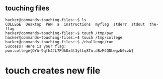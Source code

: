 ## touching files
    hacker@commands~touching-files:~$ ls
    COLLEGE  Desktop  PWN  a  instructions  myflag  stderr  stdout  the-flag
    hacker@commands~touching-files:~$ touch /tmp/pwn
    hacker@commands~touching-files:~$ touch /tmp/college
    hacker@commands~touching-files:~$ /challenge/run
    Success! Here is your flag:
    pwn.college{QYAr9qfhJJL7PUkDx4l3ylLq8Tu.dBzM4QDLwgzN0czW}
# touch creates new file       
